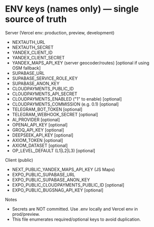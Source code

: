 # ENV keys (names only) — single source of truth

Server (Vercel env: production, preview, development)
- NEXTAUTH_URL
- NEXTAUTH_SECRET
- YANDEX_CLIENT_ID
- YANDEX_CLIENT_SECRET
- YANDEX_MAPS_API_KEY (server geocoder/routes) [optional if using OSM fallback]
- SUPABASE_URL
- SUPABASE_SERVICE_ROLE_KEY
- SUPABASE_ANON_KEY
- CLOUDPAYMENTS_PUBLIC_ID
- CLOUDPAYMENTS_API_SECRET
- CLOUDPAYMENTS_ENABLED ("1" to enable) [optional]
- CLOUDPAYMENTS_COMMISSION (e.g. 0.1) [optional]
- TELEGRAM_BOT_TOKEN [optional]
- TELEGRAM_WEBHOOK_SECRET [optional]
- AI_PROVIDER [optional]
- OPENAI_API_KEY [optional]
- GROQ_API_KEY [optional]
- DEEPSEEK_API_KEY [optional]
- AXIOM_TOKEN [optional]
- AXIOM_DATASET [optional]
- OP_LEVEL_DEFAULT (L1|L2|L3) [optional]

Client (public)
- NEXT_PUBLIC_YANDEX_MAPS_API_KEY (JS Maps)
- EXPO_PUBLIC_SUPABASE_URL
- EXPO_PUBLIC_SUPABASE_ANON_KEY
- EXPO_PUBLIC_CLOUDPAYMENTS_PUBLIC_ID [optional]
- EXPO_PUBLIC_BUGSNAG_API_KEY [optional]

Notes
- Secrets are NOT committed. Use .env locally and Vercel env in prod/preview.
- This file enumerates required/optional keys to avoid duplication.